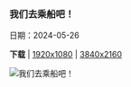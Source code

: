 ### 我们去乘船吧！

日期：2024-05-26

**下载**  |  [1920x1080](https://cn.bing.com/th?id=OHR.SestriLevante_ZH-CN9286254645_1920x1080.jpg)  |  [3840x2160](https://cn.bing.com/th?id=OHR.SestriLevante_ZH-CN9286254645_UHD.jpg)

![我们去乘船吧！](https://cn.bing.com/th?id=OHR.SestriLevante_ZH-CN9286254645_1920x1080.jpg "塞斯特里莱万特的沉默湾，利古里亚大区，意大利 (© StevanZZ/Getty Images)")

